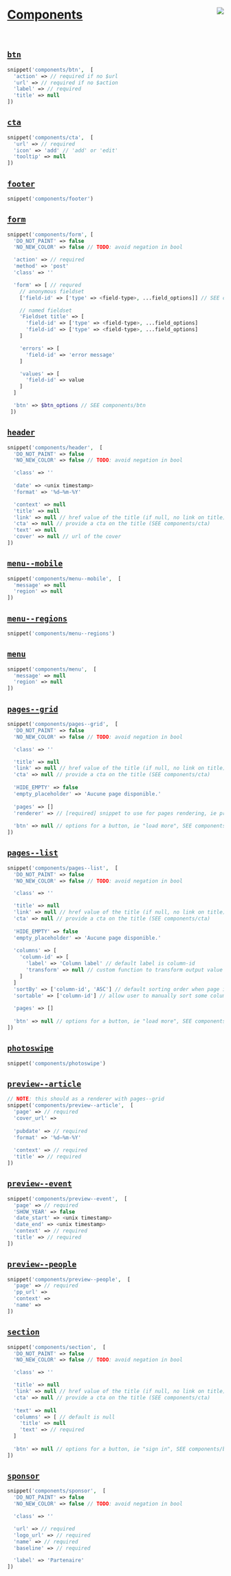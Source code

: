 # [Components](../www/snippets/components) [<img src="https://github.com/chevalvert.png?size=100" align="right">](http://chevalvert.fr/)

<br>

## [`btn`](../www/snippets/components/btn.php)
```php
snippet('components/btn',  [
  'action' => // required if no $url
  'url' => // required if no $action
  'label' => // required
  'title' => null
])
```

## [`cta`](../www/snippets/components/cta.php)
```php
snippet('components/cta',  [
  'url' => // required
  'icon' => 'add' // 'add' or 'edit'
  'tooltip' => null
])
```

## [`footer`](../www/snippets/components/footer.php)
```php
snippet('components/footer')
```

## [`form`](../www/snippets/components/form.php)
```php
snippet('components/form', [
  'DO_NOT_PAINT' => false
  'NO_NEW_COLOR' => false // TODO: avoid negation in bool

  'action' => // required
  'method' => 'post'
  'class' => ''

  'form' => [ // requred
    // anonymous fieldset
    ['field-id' => ['type' => <field-type>, ...field_options]] // SEE components/fields

    // named fieldset
    'Fieldset title' => [
      'field-id' => ['type' => <field-type>, ...field_options]
      'field-id' => ['type' => <field-type>, ...field_options]
    ]

    'errors' => [
      'field-id' => 'error message'
    ]

    'values' => [
      'field-id' => value
    ]
  ]

  'btn' => $btn_options // SEE components/btn
 ])
```

## [`header`](../www/snippets/components/header.php)
```php
snippet('components/header',  [
  'DO_NOT_PAINT' => false
  'NO_NEW_COLOR' => false // TODO: avoid negation in bool

  'class' => ''
  
  'date' => <unix timestamp>
  'format' => '%d–%m-%Y'

  'context' => null
  'title' => null
  'link' => null // href value of the title (if null, no link on title)
  'cta' => null // provide a cta on the title (SEE components/cta)
  'text' => null
  'cover' => null // url of the cover
])
```

## [`menu--mobile`](../www/snippets/components/menu--mobile.php)
```php
snippet('components/menu--mobile',  [
  'message' => null
  'region' => null
])
```

## [`menu--regions`](../www/snippets/components/menu--regions.php)
```php
snippet('components/menu--regions')
```

## [`menu`](../www/snippets/components/menu.php)
```php
snippet('components/menu',  [
  'message' => null
  'region' => null
])
```

## [`pages--grid`](../www/snippets/components/pages--grid.php)
```php
snippet('components/pages--grid',  [
  'DO_NOT_PAINT' => false
  'NO_NEW_COLOR' => false // TODO: avoid negation in bool

  'class' => ''

  'title' => null
  'link' => null // href value of the title (if null, no link on title)
  'cta' => null // provide a cta on the title (SEE components/cta)
  
  'HIDE_EMPTY' => false
  'empty_placeholder' => 'Aucune page disponible.'
  
  'pages' => []
  'renderer' => // [required] snippet to use for pages rendering, ie preview--article
  
  'btn' => null // options for a button, ie "load more", SEE components/btn
])
```

## [`pages--list`](../www/snippets/components/pages--list.php)
```php
snippet('components/pages--list',  [
  'DO_NOT_PAINT' => false
  'NO_NEW_COLOR' => false // TODO: avoid negation in bool

  'class' => ''

  'title' => null
  'link' => null // href value of the title (if null, no link on title)
  'cta' => null // provide a cta on the title (SEE components/cta)
  
  'HIDE_EMPTY' => false
  'empty_placeholder' => 'Aucune page disponible.'
  
  'columns' => [
    'column-id' => [
      'label' => 'Column label' // default label is column-id
      'transform' => null // custom function to transform output value
    ]
  ]
  'sortBy' => ['column-id', 'ASC'] // default sorting order when page is loaded, order be 'ASC' or 'DESC'
  'sortable' => ['column-id'] // allow user to manually sort some columns
  
  'pages' => []
  
  'btn' => null // options for a button, ie "load more", SEE components/btn
])
```

## [`photoswipe`](../www/snippets/components/photoswipe.php)
```php
snippet('components/photoswipe')
```

## [`preview--article`](../www/snippets/components/preview--article.php)
```php
// NOTE: this should as a renderer with pages--grid
snippet('components/preview--article',  [
  'page' => // required
  'cover_url' => 
  
  'pubdate' => // required
  'format' => '%d–%m-%Y'
  
  'context' => // required
  'title' => // required
])
```

## [`preview--event`](../www/snippets/components/preview--event.php)
```php
snippet('components/preview--event',  [
  'page' => // required
  'SHOW_YEAR' => false
  'date_start' => <unix timestamp>
  'date_end' => <unix timestamp>
  'context' => // required
  'title' => // required
])
```

## [`preview--people`](../www/snippets/components/preview--people.php)
```php
snippet('components/preview--people',  [
  'page' => // required
  'pp_url' =>
  'context' =>
  'name' =>
])
```

## [`section`](../www/snippets/components/section.php)
```php
snippet('components/section',  [
  'DO_NOT_PAINT' => false
  'NO_NEW_COLOR' => false // TODO: avoid negation in bool

  'class' => ''

  'title' => null
  'link' => null // href value of the title (if null, no link on title)
  'cta' => null // provide a cta on the title (SEE components/cta)
  
  'text' => null
  'columns' => [ // default is null
    'title' => null
    'text' => // required
  ]
  
  'btn' => null // options for a button, ie "sign in", SEE components/btn
])
```

## [`sponsor`](../www/snippets/components/sponsor.php)
```php
snippet('components/sponsor',  [
  'DO_NOT_PAINT' => false
  'NO_NEW_COLOR' => false // TODO: avoid negation in bool

  'class' => ''

  'url' => // required
  'logo_url' => // required
  'name' => // required
  'baseline' => // required

  'label' => 'Partenaire'
])
```
